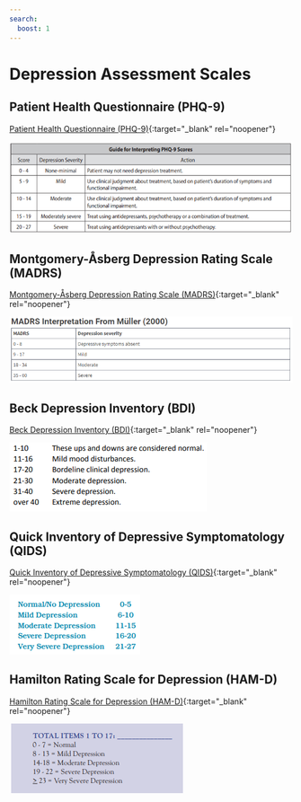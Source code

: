 ```yaml
---
search:
  boost: 1
---
```


# Depression Assessment Scales

## Patient Health Questionnaire (PHQ-9)

[Patient Health Questionnaire (PHQ-9)](https://www2.gov.bc.ca/assets/gov/health/practitioner-pro/bc-guidelines/depression_patient_health_questionnaire.pdf){:target="_blank" rel="noopener"}

![image](phq9.PNG)


## Montgomery-Åsberg Depression Rating Scale (MADRS)

[Montgomery-Åsberg Depression Rating Scale (MADRS)](https://www.mdapp.co/montgomery-asberg-depression-rating-scale-madrs-score-calculator-497/){:target="_blank" rel="noopener"}

![image](madrs.PNG)

## Beck Depression Inventory (BDI)

[Beck Depression Inventory (BDI)](https://www.ohsu.edu/sites/default/files/2019-06/Beck%20Depression%20Inventory.pdf){:target="_blank" rel="noopener"}

![image](bdi.PNG)

## Quick Inventory of Depressive Symptomatology (QIDS)

[Quick Inventory of Depressive Symptomatology (QIDS)](https://alnursing.org/wp-content/uploads/2020/03/Depression-Questionnaire-QIDS-SR-16.pdf){:target="_blank" rel="noopener"}

![image](qids.PNG)

## Hamilton Rating Scale for Depression (HAM-D)

[Hamilton Rating Scale for Depression (HAM-D)](http://www.assessmentpsychology.com/HAM-D.pdf){:target="_blank" rel="noopener"}

![image](hamd.PNG)
